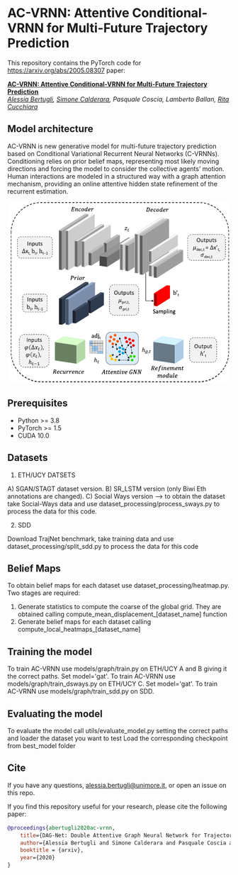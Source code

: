 # AC-VRNN: Attentive Conditional-VRNN for Multi-Future Trajectory Prediction
This repository contains the PyTorch code for https://arxiv.org/abs/2005.08307 paper:

**<a href="https://arxiv.org/abs/2005.08307">AC-VRNN: Attentive Conditional-VRNN for Multi-Future Trajectory Prediction</a>**  
*<a href="https://aimagelab.ing.unimore.it/imagelab/person.asp?idpersona=110">Alessia Bertugli</a>,
<a href="https://aimagelab.ing.unimore.it/imagelab/person.asp?idpersona=38">Simone Calderara</a>,
Pasquale Coscia,
Lamberto Ballan,
<a href="https://aimagelab.ing.unimore.it/imagelab/person.asp?idpersona=1">Rita Cucchiara</a>*  

## Model architecture
AC-VRNN is new generative model for multi-future trajectory prediction based on Conditional Variational Recurrent Neural Networks (C-VRNNs). Conditioning relies on prior belief maps, representing most likely moving directions and forcing the model to consider the collective agents’ motion. Human interactions are modeled in a structured way with a graph attention mechanism, providing an online attentive hidden state refinement of the recurrent estimation.

![ac-vrnn - overview](model.png)

## Prerequisites

* Python >= 3.8
* PyTorch >= 1.5
* CUDA 10.0


## Datasets

1. ETH/UCY DATSETS

A) SGAN/STAGT dataset version.
B) SR_LSTM version (only Biwi Eth annotations are changed).
C) Social Ways version --> to obtain the dataset take Social-Ways data and use dataset_processing/process_sways.py
   to process the data for this code.

2. SDD

Download TrajNet benchmark, take training data and use dataset_processing/split_sdd.py to process the data for this code


## Belief Maps

To obtain belief maps for each dataset use dataset_processing/heatmap.py. Two stages are required:
1. Generate statistics to compute the coarse of the global grid.
   They are obtained calling compute_mean_displacement_[dataset_name] function
2. Generate belief maps for each dataset calling compute_local_heatmaps_[dataset_name]

## Training the model
To train AC-VRNN use models/graph/train.py on ETH/UCY A and B giving it the correct paths. Set model='gat'.
To train AC-VRNN use models/graph/train_dsways.py on ETH/UCY C. Set model='gat'.
To train AC-VRNN use models/graph/train_sdd.py on SDD.

## Evaluating the model
To evaluate the model call utils/evaluate_model.py setting the correct paths and loader the dataset you want to test
Load the corresponding checkpoint from best_model folder

## Cite
If you have any questions, [alessia.bertugli@unimore.it](mailto:alessia.bertugli@unimore.it), or open an issue on this repo. 

If you find this repository useful for your research, please cite the following paper:
```bibtex
@proceedings{abertugli2020ac-vrnn,
    title={DAG-Net: Double Attentive Graph Neural Network for Trajectory Forecasting},
    author={Alessia Bertugli and Simone Calderara and Pasquale Coscia and Lamberto Ballan and Rita Cucchiara},
    booktitle = {arxiv},
    year={2020}
}
```
